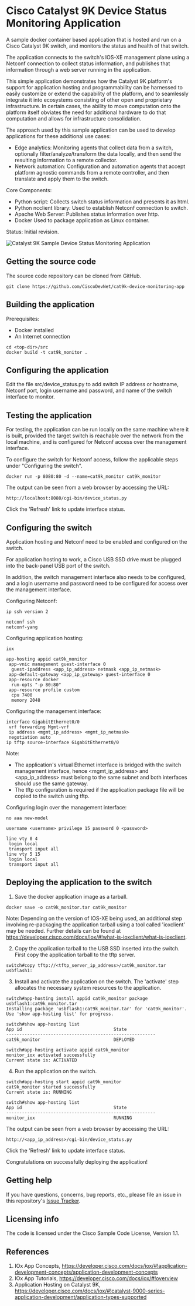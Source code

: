 # Cisco Catalyst 9K Device Status Monitoring Application

A sample docker container based application that is hosted and run on a Cisco Catalyst 9K switch, and monitors the status and health of that switch.

The application connects to the switch's IOS-XE management plane using a Netconf connection to collect status information, and publishes that information through a web server running in the application.

This simple application demonstrates how the Catalyst 9K platform's support for application hosting and programmability can be harnessed to easily customize or extend the capability of the platform, and to seamlessly integrate it into ecosystems consisting of other open and proprietary infrastructure. In certain cases, the ability to move computation onto the platform itself obviates the need for additional hardware to do that computation and allows for infrastructure consolidation.

The approach used by this sample application can be used to develop applications for these additional use cases:
- Edge analytics: Monitoring agents that collect data from a switch, optionally filter/analyze/transform the data locally, and then send the resulting information to a remote collector.
- Network automation: Configuration and automation agents that accept platform agnostic commands from a remote controller, and then translate and apply them to the switch.

Core Components:
- Python script:
    Collects switch status information and presents it as html.
- Python ncclient library:
    Used to establish Netconf connection to switch.
- Apache Web Server:
    Publishes status information over http.
- Docker
    Used to package application as Linux container.

Status:
Initial revision.

![Catalyst 9K Sample Device Status Monitoring Application](/images/cat9k_device_status_monitoring_app.jpg)


## Getting the source code

The source code repository can be cloned from GitHub.

```
git clone https://github.com/CiscoDevNet/cat9k-device-monitoring-app
```


## Building the application

Prerequisites:
- Docker installed
- An Internet connection

```
cd <top-dir>/src
docker build -t cat9k_monitor .
```


## Configuring the application

Edit the file src/device_status.py to add switch IP address or hostname, Netconf port, login username and password, and name of the switch interface to monitor.


## Testing the application

For testing, the application can be run locally on the same machine where it is built, provided the target switch is reachable over the network from the local machine, and is configured for Netconf access over the management interface.

To configure the switch for Netconf access, follow the applicable steps under "Configuring the switch".

```
docker run -p 8080:80 -d --name=cat9k_monitor cat9k_monitor
```

The output can be seen from a web browser by accessing the URL:
```
http://localhost:8080/cgi-bin/device_status.py
```
Click the 'Refresh' link to update interface status.


## Configuring the switch

Application hosting and Netconf need to be enabled and configured on the switch.

For application hosting to work, a Cisco USB SSD drive must be plugged into the back-panel USB port of the switch.

In addition, the switch management interface also needs to be configured, and a login username and password need to be configured for access over the management interface.

Configuring Netconf:
```
ip ssh version 2

netconf ssh
netconf-yang
```

Configuring application hosting:
```
iox

app-hosting appid cat9k_monitor
 app-vnic management guest-interface 0
  guest-ipaddress <app_ip_address> netmask <app_ip_netmask>
 app-default-gateway <app_ip_gateway> guest-interface 0
 app-resource docker
  run-opts "-p 80:80"
 app-resource profile custom
  cpu 7400
  memory 2048
```

Configuring the management interface:
```
interface GigabitEthernet0/0
 vrf forwarding Mgmt-vrf
 ip address <mgmt_ip_address> <mgmt_ip_netmask>
 negotiation auto
ip tftp source-interface GigabitEthernet0/0

```
Note:
- The application's virtual Ethernet interface is bridged with the switch management interface, hence <mgmt_ip_address> and <app_ip_address> must belong to the same subnet and both interfaces should use the same gateway.
- The tftp configuration is required if the application package file will be copied to the switch using tftp.

Configuring login over the management interface:
```
no aaa new-model

username <username> privilege 15 password 0 <password>

line vty 0 4
 login local
 transport input all
line vty 5 15
 login local
 transport input all
```


## Deploying the application to the switch

1. Save the docker application image as a tarball.
```
docker save -o cat9k_monitor.tar cat9k_monitor
```
Note: Depending on the version of IOS-XE being used, an additional step involving re-packaging the application tarball using a tool called 'ioxclient' may be needed. Further details can be found at https://developer.cisco.com/docs/iox/#!what-is-ioxclient/what-is-ioxclient.

2. Copy the application tarball to the USB SSD inserted into the switch.
First copy the application tarball to the tftp server.
```
switch#copy tftp://<tftp_server_ip_address>/cat9k_monitor.tar usbflash1:
```

3. Install and activate the application on the switch.
The 'activate' step allocates the necessary system resources to the application.
```
switch#app-hosting install appid cat9k_monitor package usbflash1:cat9k_monitor.tar
Installing package 'usbflash1:cat9k_monitor.tar' for 'cat9k_monitor'. Use 'show app-hosting list' for progress.

switch#show app-hosting list                                                      
App id                                   State
---------------------------------------------------------
cat9k_monitor                            DEPLOYED

switch#app-hosting activate appid cat9k_monitor
monitor_iox activated successfully
Current state is: ACTIVATED
```

4. Run the application on the switch.
```
switch#app-hosting start appid cat9k_monitor
cat9k_monitor started successfully
Current state is: RUNNING

switch#show app-hosting list                    
App id                                   State
---------------------------------------------------------
monitor_iox                              RUNNING
```

The output can be seen from a web browser by accessing the URL:
```
http://<app_ip_address>/cgi-bin/device_status.py
```
Click the 'Refresh' link to update interface status.

Congratulations on successfully deploying the application!


## Getting help

If you have questions, concerns, bug reports, etc., please file an issue in this repository's [Issue Tracker](./issues).


## Licensing info

The code is licensed under the Cisco Sample Code License, Version 1.1.


## References

1. IOx App Concepts, https://developer.cisco.com/docs/iox/#!application-development-concepts/application-development-concepts
2. IOx App Tutorials, https://developer.cisco.com/docs/iox/#!overview
3. Application Hosting on Catalyst 9K, https://developer.cisco.com/docs/iox/#!catalyst-9000-series-application-development/application-types-supported

